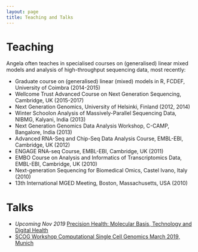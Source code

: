```yaml
---
layout: page
title: Teaching and Talks
---
```


# Teaching

Angela often teaches in specialised courses on (generalised) linear mixed models and analysis of high-throughput sequencing data, most recently:

* Graduate course on (generalised) linear (mixed) models in R, FCDEF, University of Coimbra (2014-2015)
* Wellcome Trust Advanced Course on Next Generation Sequencing, Cambridge, UK (2015-2017) 
* Next Generation Genomics, University of Helsinki, Finland (2012, 2014)
* Winter Schoolon Analysis of Massively-Parallel Sequencing Data, NIBMG, Kalyani, India (2013)
* Next Generation Genomics Data Analysis Workshop, C-CAMP, Bangalore, India (2013)
* Advanced RNA-Seq and Chip-Seq Data Analysis Course, EMBL-EBI, Cambridge, UK (2012)
* ENGAGE RNA-seq Course, EMBL-EBI, Cambridge, UK (2011)
* EMBO Course on Analysis and Informatics of Transcriptomics Data, EMBL-EBI, Cambridge, UK (2010)
* Next-generation Sequencing for Biomedical Omics, Castel Ivano, Italy (2010) 
* 13th International MGED Meeting, Boston, Massachusetts, USA (2010)

# Talks

* *Upcoming Nov 2019* [Precision Health: Molecular Basis, Technology and Digital Health](https://www.embl.de/training/events/2019/PHE19-01/index.html)
* [SCOG Workshop Computational Single Cell Genomics
March 2019, Munich](https://www.youtube.com/watch?v=Jy-UT3Ixm7k&feature=youtu.be)
